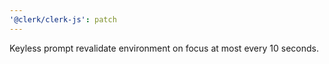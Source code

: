 ```yaml
---
'@clerk/clerk-js': patch
---
```


Keyless prompt revalidate environment on focus at most every 10 seconds.
